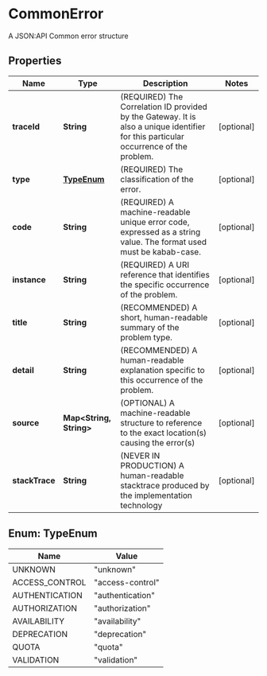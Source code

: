 

# CommonError

A JSON:API Common error structure

## Properties

Name | Type | Description | Notes
------------ | ------------- | ------------- | -------------
**traceId** | **String** | (REQUIRED) The Correlation ID provided by the Gateway. It is also a unique identifier for this particular occurrence of the problem. |  [optional]
**type** | [**TypeEnum**](#TypeEnum) | (REQUIRED) The classification of the error. |  [optional]
**code** | **String** | (REQUIRED) A machine-readable unique error code, expressed as a string value. The format used must be kabab-case. |  [optional]
**instance** | **String** | (REQUIRED) A URI reference that identifies the specific occurrence of the problem. |  [optional]
**title** | **String** | (RECOMMENDED) A short, human-readable summary of the problem type. |  [optional]
**detail** | **String** | (RECOMMENDED) A human-readable explanation specific to this occurrence of the problem. |  [optional]
**source** | **Map&lt;String, String&gt;** | (OPTIONAL) A machine-readable structure to reference to the exact location(s) causing the error(s) |  [optional]
**stackTrace** | **String** | (NEVER IN PRODUCTION) A human-readable stacktrace produced by the implementation technology |  [optional]



## Enum: TypeEnum

Name | Value
---- | -----
UNKNOWN | &quot;unknown&quot;
ACCESS_CONTROL | &quot;access-control&quot;
AUTHENTICATION | &quot;authentication&quot;
AUTHORIZATION | &quot;authorization&quot;
AVAILABILITY | &quot;availability&quot;
DEPRECATION | &quot;deprecation&quot;
QUOTA | &quot;quota&quot;
VALIDATION | &quot;validation&quot;



